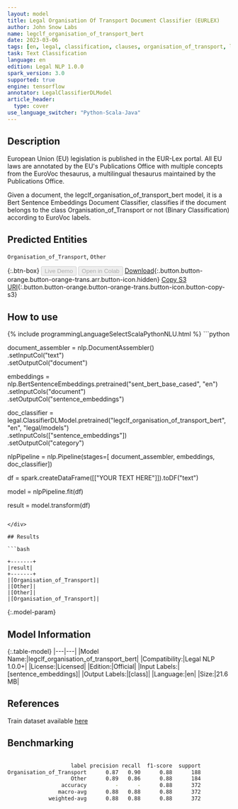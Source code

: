 ```yaml
---
layout: model
title: Legal Organisation Of Transport Document Classifier (EURLEX)
author: John Snow Labs
name: legclf_organisation_of_transport_bert
date: 2023-03-06
tags: [en, legal, classification, clauses, organisation_of_transport, licensed, tensorflow]
task: Text Classification
language: en
edition: Legal NLP 1.0.0
spark_version: 3.0
supported: true
engine: tensorflow
annotator: LegalClassifierDLModel
article_header:
  type: cover
use_language_switcher: "Python-Scala-Java"
---
```


## Description

European Union (EU) legislation is published in the EUR-Lex portal. All EU laws are annotated by the EU's Publications Office with multiple concepts from the EuroVoc thesaurus, a multilingual thesaurus maintained by the Publications Office.

Given a document, the legclf_organisation_of_transport_bert model, it is a Bert Sentence Embeddings Document Classifier, classifies if the document belongs to the class Organisation_of_Transport or not (Binary Classification) according to EuroVoc labels.

## Predicted Entities

`Organisation_of_Transport`, `Other`

{:.btn-box}
<button class="button button-orange" disabled>Live Demo</button>
<button class="button button-orange" disabled>Open in Colab</button>
[Download](https://s3.amazonaws.com/auxdata.johnsnowlabs.com/legal/models/legclf_organisation_of_transport_bert_en_1.0.0_3.0_1678111547219.zip){:.button.button-orange.button-orange-trans.arr.button-icon.hidden}
[Copy S3 URI](s3://auxdata.johnsnowlabs.com/legal/models/legclf_organisation_of_transport_bert_en_1.0.0_3.0_1678111547219.zip){:.button.button-orange.button-orange-trans.button-icon.button-copy-s3}

## How to use



<div class="tabs-box" markdown="1">
{% include programmingLanguageSelectScalaPythonNLU.html %}
```python

document_assembler = nlp.DocumentAssembler()\
    .setInputCol("text")\
    .setOutputCol("document")

embeddings = nlp.BertSentenceEmbeddings.pretrained("sent_bert_base_cased", "en")\
    .setInputCols("document")\
    .setOutputCol("sentence_embeddings")

doc_classifier = legal.ClassifierDLModel.pretrained("legclf_organisation_of_transport_bert", "en", "legal/models")\
    .setInputCols(["sentence_embeddings"])\
    .setOutputCol("category")

nlpPipeline = nlp.Pipeline(stages=[
    document_assembler, 
    embeddings,
    doc_classifier])

df = spark.createDataFrame([["YOUR TEXT HERE"]]).toDF("text")

model = nlpPipeline.fit(df)

result = model.transform(df)

```

</div>

## Results

```bash

+-------+
|result|
+-------+
|[Organisation_of_Transport]|
|[Other]|
|[Other]|
|[Organisation_of_Transport]|

```

{:.model-param}
## Model Information

{:.table-model}
|---|---|
|Model Name:|legclf_organisation_of_transport_bert|
|Compatibility:|Legal NLP 1.0.0+|
|License:|Licensed|
|Edition:|Official|
|Input Labels:|[sentence_embeddings]|
|Output Labels:|[class]|
|Language:|en|
|Size:|21.6 MB|

## References

Train dataset available [here](https://huggingface.co/datasets/lex_glue)

## Benchmarking

```bash

                    label precision recall  f1-score  support
Organisation_of_Transport      0.87   0.90      0.88      188
                    Other      0.89   0.86      0.88      184
                 accuracy         -      -      0.88      372
                macro-avg      0.88   0.88      0.88      372
             weighted-avg      0.88   0.88      0.88      372
```